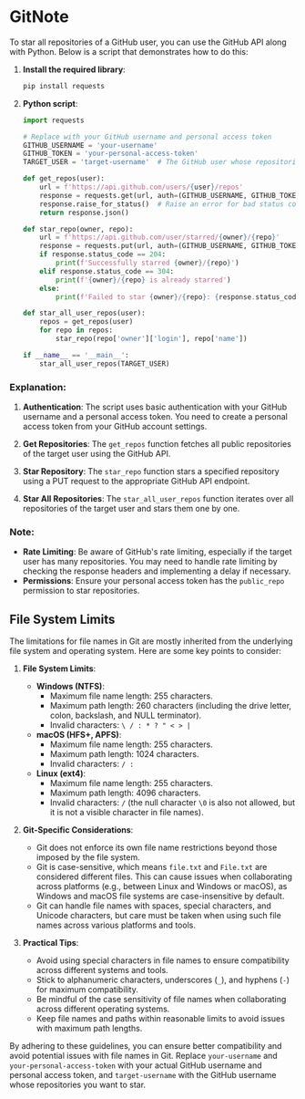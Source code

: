 # GitNote

To star all repositories of a GitHub user, you can use the GitHub API along with Python. Below is a script that demonstrates how to do this:

1. **Install the required library**:
   ```sh
   pip install requests
   ```

2. **Python script**:

   ```python
   import requests

   # Replace with your GitHub username and personal access token
   GITHUB_USERNAME = 'your-username'
   GITHUB_TOKEN = 'your-personal-access-token'
   TARGET_USER = 'target-username'  # The GitHub user whose repositories you want to star

   def get_repos(user):
       url = f'https://api.github.com/users/{user}/repos'
       response = requests.get(url, auth=(GITHUB_USERNAME, GITHUB_TOKEN))
       response.raise_for_status()  # Raise an error for bad status codes
       return response.json()

   def star_repo(owner, repo):
       url = f'https://api.github.com/user/starred/{owner}/{repo}'
       response = requests.put(url, auth=(GITHUB_USERNAME, GITHUB_TOKEN))
       if response.status_code == 204:
           print(f'Successfully starred {owner}/{repo}')
       elif response.status_code == 304:
           print(f'{owner}/{repo} is already starred')
       else:
           print(f'Failed to star {owner}/{repo}: {response.status_code}')

   def star_all_user_repos(user):
       repos = get_repos(user)
       for repo in repos:
           star_repo(repo['owner']['login'], repo['name'])

   if __name__ == '__main__':
       star_all_user_repos(TARGET_USER)
   ```

### Explanation:
1. **Authentication**: The script uses basic authentication with your GitHub username and a personal access token. You need to create a personal access token from your GitHub account settings.

2. **Get Repositories**: The `get_repos` function fetches all public repositories of the target user using the GitHub API.

3. **Star Repository**: The `star_repo` function stars a specified repository using a PUT request to the appropriate GitHub API endpoint.

4. **Star All Repositories**: The `star_all_user_repos` function iterates over all repositories of the target user and stars them one by one.

### Note:
- **Rate Limiting**: Be aware of GitHub's rate limiting, especially if the target user has many repositories. You may need to handle rate limiting by checking the response headers and implementing a delay if necessary.
- **Permissions**: Ensure your personal access token has the `public_repo` permission to star repositories.


## File System Limits

The limitations for file names in Git are mostly inherited from the underlying file system and operating system. Here are some key points to consider:

1. **File System Limits**:
    - **Windows (NTFS)**: 
        - Maximum file name length: 255 characters.
        - Maximum path length: 260 characters (including the drive letter, colon, backslash, and NULL terminator).
        - Invalid characters: `\ / : * ? " < > |`
    - **macOS (HFS+, APFS)**:
        - Maximum file name length: 255 characters.
        - Maximum path length: 1024 characters.
        - Invalid characters: `/ :`
    - **Linux (ext4)**:
        - Maximum file name length: 255 characters.
        - Maximum path length: 4096 characters.
        - Invalid characters: `/` (the null character `\0` is also not allowed, but it is not a visible character in file names).

2. **Git-Specific Considerations**:
    - Git does not enforce its own file name restrictions beyond those imposed by the file system.
    - Git is case-sensitive, which means `file.txt` and `File.txt` are considered different files. This can cause issues when collaborating across platforms (e.g., between Linux and Windows or macOS), as Windows and macOS file systems are case-insensitive by default.
    - Git can handle file names with spaces, special characters, and Unicode characters, but care must be taken when using such file names across various platforms and tools.

3. **Practical Tips**:
    - Avoid using special characters in file names to ensure compatibility across different systems and tools.
    - Stick to alphanumeric characters, underscores (`_`), and hyphens (`-`) for maximum compatibility.
    - Be mindful of the case sensitivity of file names when collaborating across different operating systems.
    - Keep file names and paths within reasonable limits to avoid issues with maximum path lengths.

By adhering to these guidelines, you can ensure better compatibility and avoid potential issues with file names in Git.
Replace `your-username` and `your-personal-access-token` with your actual GitHub username and personal access token, and `target-username` with the GitHub username whose repositories you want to star.
